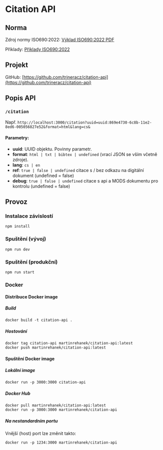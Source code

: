 # Citation API

## Norma

Zdroj normy ISO690:2022: [Výklad ISO690:2022 PDF](https://www.citace.com/Vyklad-CSN-ISO-690-2022.pdf)

Příklady: [Příklady ISO690:2022](https://citace.zcu.cz/home.html)

## Projekt

GitHub: [https://github.com/trineracz/citation-api](https://github.com/trineracz/citation-api)

## Popis API

### `/citation`

Např. `http://localhost:3000/citation?uuid=uuid:869e4730-6c8b-11e2-8ed6-005056827e52&format=html&lang=cs&`

#### Parametry:

- **uuid**: UUID objektu. Povinny parametr.
- **format**: `html | txt | bibtex | undefined` (vrací JSON se vším včetně zdroje).
- **lang**: `cs | en`
- **ref**: `true | false | undefined` citace s / bez odkazu na digitální dokument (undefined = false)
- **debug**: `true | false | undefined` citace s api a MODS dokumentu pro kontrolu (undefined = false)


## Provoz

### Instalace závislostí
```
npm install
```

### Spuštění (vývoj)
```
npm run dev
```

### Spuštění (produkční)
```
npm run start
```

### Docker

#### Distribuce Docker image

##### Build
```
docker build -t citation-api .
```

##### Hostování 
```
docker tag citation-api martinrehanek/citation-api:latest
docker push martinrehanek/citation-api:latest
```

#### Spuštění Docker image

##### Lokální image
```
docker run -p 3000:3000 citation-api
```

##### Docker Hub
```
docker pull martinrehanek/citation-api:latest
docker run -p 3000:3000 martinrehanek/citation-api
```

##### Na nestandardním portu
Vnější (host) port lze změnit takto:
```
docker run -p 1234:3000 martinrehanek/citation-api
```
